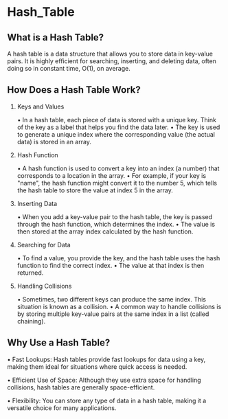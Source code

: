 # Hash_Table

## What is a Hash Table?

A hash table is a data structure that allows you to store data in key-value pairs. It is highly efficient for searching, inserting, and deleting data, often doing so in constant time, O(1), on average.

## How Does a Hash Table Work?

1. Keys and Values

	• In a hash table, each piece of data is stored with a unique key. Think of the key as a label that helps you find the data later.
	• The key is used to generate a unique index where the corresponding value (the actual data) is stored in an array.

2. Hash Function

	• A hash function is used to convert a key into an index (a number) that corresponds to a location in the array.
	• For example, if your key is "name", the hash function might convert it to the number 5, which tells the hash table to store the value at index 5 in the array.

3. Inserting Data

	• When you add a key-value pair to the hash table, the key is passed through the hash function, which determines the index.
	• The value is then stored at the array index calculated by the hash function.

4. Searching for Data

	• To find a value, you provide the key, and the hash table uses the hash function to find the correct index.
	• The value at that index is then returned.

5. Handling Collisions

	• Sometimes, two different keys can produce the same index. This situation is known as a collision.
	• A common way to handle collisions is by storing multiple key-value pairs at the same index in a list (called chaining).

## Why Use a Hash Table?

• Fast Lookups: Hash tables provide fast lookups for data using a key, making them ideal for situations where quick access is needed.

• Efficient Use of Space: Although they use extra space for handling collisions, hash tables are generally space-efficient.

• Flexibility: You can store any type of data in a hash table, making it a versatile choice for many applications.
